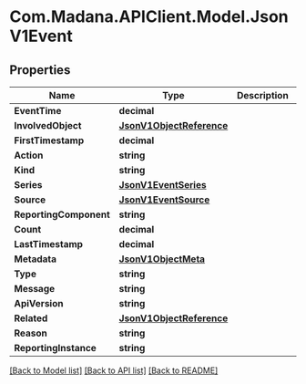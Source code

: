 
# Com.Madana.APIClient.Model.JsonV1Event

## Properties

Name | Type | Description | Notes
------------ | ------------- | ------------- | -------------
**EventTime** | **decimal** |  | [optional] 
**InvolvedObject** | [**JsonV1ObjectReference**](JsonV1ObjectReference.md) |  | [optional] 
**FirstTimestamp** | **decimal** |  | [optional] 
**Action** | **string** |  | [optional] 
**Kind** | **string** |  | [optional] 
**Series** | [**JsonV1EventSeries**](JsonV1EventSeries.md) |  | [optional] 
**Source** | [**JsonV1EventSource**](JsonV1EventSource.md) |  | [optional] 
**ReportingComponent** | **string** |  | [optional] 
**Count** | **decimal** |  | [optional] 
**LastTimestamp** | **decimal** |  | [optional] 
**Metadata** | [**JsonV1ObjectMeta**](JsonV1ObjectMeta.md) |  | [optional] 
**Type** | **string** |  | [optional] 
**Message** | **string** |  | [optional] 
**ApiVersion** | **string** |  | [optional] 
**Related** | [**JsonV1ObjectReference**](JsonV1ObjectReference.md) |  | [optional] 
**Reason** | **string** |  | [optional] 
**ReportingInstance** | **string** |  | [optional] 

[[Back to Model list]](../README.md#documentation-for-models)
[[Back to API list]](../README.md#documentation-for-api-endpoints)
[[Back to README]](../README.md)

